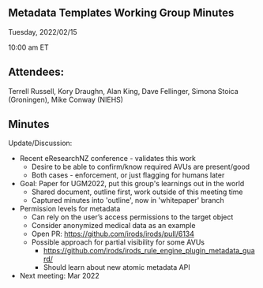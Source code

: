## Metadata Templates Working Group Minutes

Tuesday, 2022/02/15

10:00 am ET

## Attendees:

Terrell Russell, Kory Draughn, Alan King, Dave Fellinger, Simona Stoica (Groningen), Mike Conway (NIEHS)

## Minutes

Update/Discussion:

 - Recent eResearchNZ conference - validates this work
   - Desire to be able to confirm/know required AVUs are present/good
   - Both cases - enforcement, or just flagging for humans later
 - Goal: Paper for UGM2022, put this group's learnings out in the world
   - Shared document, outline first, work outside of this meeting time
   - Captured minutes into 'outline', now in 'whitepaper' branch
 - Permission levels for metadata
   - Can rely on the user’s access permissions to the target object
   - Consider anonymized medical data as an example
   - Open PR: https://github.com/irods/irods/pull/6134 
   - Possible approach for partial visibility for some AVUs
     - https://github.com/irods/irods_rule_engine_plugin_metadata_guard/ 
     - Should learn about new atomic metadata API
 - Next meeting: Mar 2022

